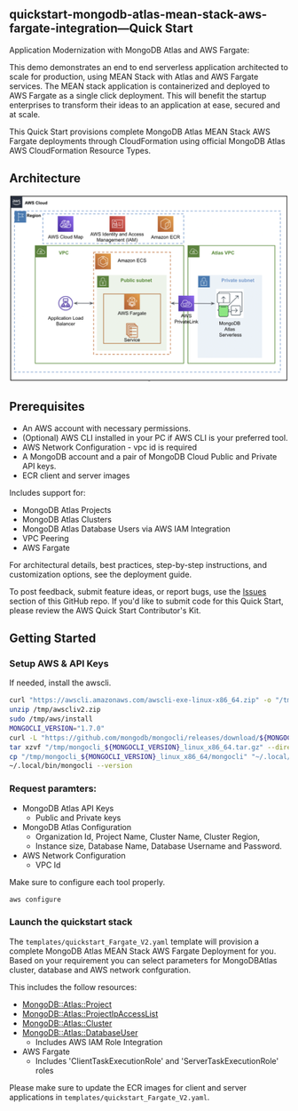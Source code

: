 
## quickstart-mongodb-atlas-mean-stack-aws-fargate-integration—Quick Start

Application Modernization with MongoDB Atlas and AWS Fargate:

This demo demonstrates an end to end serverless application architected to scale for production, using MEAN Stack with Atlas and AWS Fargate services. The MEAN stack application is containerized and deployed to AWS Fargate as a single click deployment. This will benefit the startup enterprises to transform their ideas to an application at ease, secured and at scale.

This Quick Start provisions complete MongoDB Atlas MEAN Stack AWS Fargate deployments through CloudFormation using official MongoDB Atlas AWS CloudFormation Resource Types.

## Architecture

![Quick Start architecture for MongoDB Atlas MEAN Stack on AWS](docs/images/simple-quickstart-arch.png)

## Prerequisites

- An AWS account with necessary permissions.
- (Optional) AWS CLI installed in your PC if AWS CLI is your preferred tool.
- AWS Network Configuration - vpc id is required 
- A MongoDB account and a pair of MongoDB Cloud Public and Private API keys.
- ECR client and server images


Includes support for:
* MongoDB Atlas Projects
* MongoDB Atlas Clusters
* MongoDB Atlas Database Users via AWS IAM Integration
* VPC Peering
* AWS Fargate

For architectural details, best practices, step-by-step instructions, and customization options, see the deployment guide.

To post feedback, submit feature ideas, or report bugs, use the [Issues](/issues) section of this GitHub repo. If you'd like to submit code for this Quick Start, please review the AWS Quick Start Contributor's Kit.

## Getting Started

### Setup AWS & API Keys

If needed, install the awscli.

```bash
curl "https://awscli.amazonaws.com/awscli-exe-linux-x86_64.zip" -o "/tmp/awscliv2.zip"
unzip /tmp/awscliv2.zip
sudo /tmp/aws/install
MONGOCLI_VERSION="1.7.0"
curl -L "https://github.com/mongodb/mongocli/releases/download/${MONGOCLI_VERSION}/mongocli_${MONGOCLI_VERSION}_linux_x86_64.tar.gz" -o "/tmp/mongocli_${MONGOCLI_VERSION}_linux_x86_64.tar.gz"
tar xzvf "/tmp/mongocli_${MONGOCLI_VERSION}_linux_x86_64.tar.gz" --directory /tmp
cp "/tmp/mongocli_${MONGOCLI_VERSION}_linux_x86_64/mongocli" "~/.local/bin"
~/.local/bin/mongocli --version
```

### Request paramters:

* MongoDB Atlas API Keys
   - Public and Private keys   
* MongoDB Atlas Configuration
   - Organization Id,  Project Name,  Cluster Name,  Cluster Region,
   - Instance size,  Database Name,  Database Username and Password.
* AWS Network Configuration
   - VPC Id 


Make sure to configure each tool properly.

```bash
aws configure
```


### Launch the quickstart stack

The `templates/quickstart_Fargate_V2.yaml` template will
provision a complete MongoDB Atlas MEAN Stack AWS Fargate Deployment for you. Based on your requirement you can select parameters for MongoDBAtlas cluster, database and AWS network confguration. 

This includes the follow resources:
* [MongoDB::Atlas::Project](/cfn-resources/project)
* [MongoDB::Atlas::ProjectIpAccessList](/cfn-resources/project-ip-access-list) 
* [MongoDB::Atlas::Cluster](/cfn-resources/cluster)
* [MongoDB::Atlas::DatabaseUser](/cfn-resources/database-user) 
    * Includes AWS IAM Role Integration 
* AWS Fargate
    * Includes 'ClientTaskExecutionRole' and 'ServerTaskExecutionRole' roles


Please make sure to update the ECR images for client and server applications in `templates/quickstart_Fargate_V2.yaml`.
